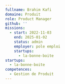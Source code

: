 ```yaml
---
fullname: Brahim Kafi
domaine: Produit
role: Product Manager
github: ''
missions:
  - start: 2022-11-03
    end: 2025-01-02
    status: admin
    employer: pole emploi
    startups:
      - la-bonne-boite
startups:
  - la-bonne-boite
competences:
  - Gestion de Produit
---
```

